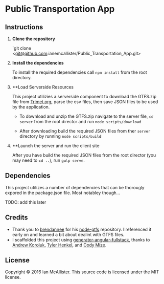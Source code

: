 # Public Transportation App

## Instructions
1. **Clone the repository**

	`git clone <git@github.com:ianemcallister/Public_Transportation_App.git>

2. **Install the dependencies**
	
	To install the required dependencies call `npm install` from the root directory.

3. **Load Serverside Resources

	This project utilizies a serverside component to download the GTFS.zip file from [Trimet.org](https://developer.trimet.org/GTFS.shtml), parse the csv files, then save JSON files to be used by the application.

	* To download and unzip the GTFS.zip navigate to the server file, `cd server` from the root director and run `node scripts/download`

	* After downloading build the required JSON files from ther `server` directory by running `node scripts/build`

4. **Launch the server and run the client site

	After you have build the required JSON files from the root director (you may need to `cd ..`), run `gulp serve`.

## Dependencies

This project utilizes a number of dependencies that can be thorougly expored in the package.json file.  Most notabley though...

TODO: add this later

## Credits
* Thank you to [brendannee](https://github.com/brendannee) for his [node-gtfs](https://github.com/brendannee/node-gtfs) repository.  I referenced it early on and learned a bit about dealint with GTFS files.
* I scaffolded this project using [generator-angular-fullstack](https://github.com/angular-fullstack/generator-angular-fullstack), thanks to [Andrew Koroluk](https://github.com/Awk34), [Tyler Henkel](https://github.com/DaftMonk), and [Cody Mize](https://github.com/kingcody).

## License
Copyright © 2016 Ian McAllister. This source code is licensed under the MIT license.